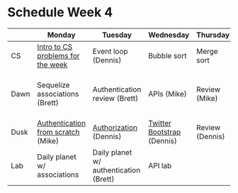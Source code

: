 # Schedule Week 4

|      | Monday | Tuesday | Wednesday | Thursday | Friday |
|------|------|-------|--------|---------|-------|
| CS   | [Intro to CS problems for the week](../warmups/week-04.md) | Event loop (Dennis) | Bubble sort | Merge sort | Quick sort  |
| Dawn | Sequelize associations (Brett) | Authentication review (Brett) | APIs (Mike) | Review (Mike) | Wireframing & Trello, [project intro](../projects/project-01/specs.md) (Dennis et al) |
| Dusk | [Authentication from scratch](https://github.com/sf-wdi-17/notes/tree/master/lectures/week-04/_1_monday/dusk) (Mike) | [Authorization](../lectures/week-04/_2_tuesday/dusk/README.md) (Dennis) | [Twitter Bootstrap](../lectures/week-04/_3_wednesday/dusk) (Dennis) | Review (Dennis) | Project start |
| Lab  | Daily planet w/ associations | Daily planet w/ authentication (Brett) | API lab |  |  |
